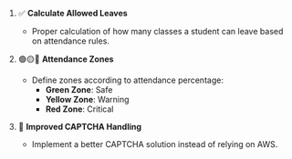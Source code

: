 1. ✅ **Calculate Allowed Leaves**  
   - Proper calculation of how many classes a student can leave based on attendance rules.

2. 🟢🟡🔴 **Attendance Zones**  
   - Define zones according to attendance percentage:
     - **Green Zone**: Safe
     - **Yellow Zone**: Warning
     - **Red Zone**: Critical

3. 🤖 **Improved CAPTCHA Handling**  
   - Implement a better CAPTCHA solution instead of relying on AWS.